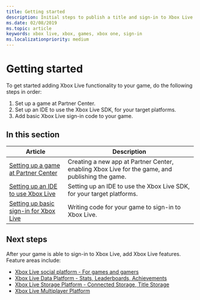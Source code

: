 ```yaml
---
title: Getting started
description: Initial steps to publish a title and sign-in to Xbox Live.
ms.date: 02/08/2019
ms.topic: article
keywords: xbox live, xbox, games, xbox one, sign-in
ms.localizationpriority: medium
---
```

# Getting started

To get started adding Xbox Live functionality to your game, do the following steps in order:
1. Set up a game at Partner Center.
2. Set up an IDE to use the Xbox Live SDK, for your target platforms.
3. Add basic Xbox Live sign-in code to your game.


## In this section

| Article | Description |
|---------|-------------|
| [Setting up a game at Partner Center](setup-partner-center/index.md) | Creating a new app at Partner Center, enabling Xbox Live for the game, and publishing the game. |
| [Setting up an IDE to use Xbox Live](setup-ide/index.md) | Setting up an IDE to use the Xbox Live SDK, for your target platforms. |
| [Setting up basic sign-in for Xbox Live](write-sign-in-code.md) | Writing code for your game to sign-in to Xbox Live. |


## Next steps

After your game is able to sign-in to Xbox Live, add Xbox Live features.
Feature areas include:
<!-- *  Player identity -->
*  [Xbox Live social platform - For games and gamers](../social-platform/social-platform.md)
*  [Xbox Live Data Platform - Stats, Leaderboards, Achievements](../data-platform/data-platform.md)
*  [Xbox Live Storage Platform - Connected Storage, Title Storage](../storage-platform/storage-platform.md)
*  [Xbox Live Multiplayer Platform](../multiplayer/multiplayer-intro.md)
<!-- *  External services -->
